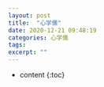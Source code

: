 ```yaml
---
layout: post
title:  "心学儒"
date: 2020-12-21 09:48:19
categories: 心学儒
tags: 
excerpt: ""
---
```


* content
{:toc}












